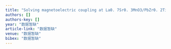 ```yaml
---
title: "Solving magnetoelectric coupling at La0. 7Sr0. 3MnO3/PbZr0. 2Ti0. 8O3 interfaces"
authors: []
authors-key: []
year: "数据暂缺"
article-link: "数据暂缺"
venue: "数据暂缺"
bibex: "数据暂缺"
---
```

